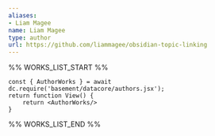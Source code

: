 ```yaml
---
aliases:
- Liam Magee
name: Liam Magee
type: author
url: https://github.com/liammagee/obsidian-topic-linking
---
```



%% WORKS_LIST_START %%

```datacorejsx
const { AuthorWorks } = await dc.require('basement/datacore/authors.jsx');
return function View() {
    return <AuthorWorks/>
}
```
%% WORKS_LIST_END %%